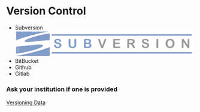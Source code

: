 # Version Control

* Subversion
![Subversion](/figs/Subversion.png)
* BitBucket
* Github
* Gitlab

### Ask your institution if one is provided

[Versioning Data](versiondata.md)
